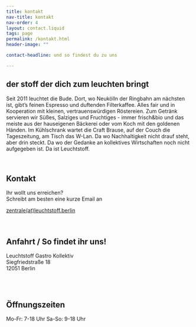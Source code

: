 ```yaml
---
title: kontakt
nav-title: kontakt
nav-order: 4
layout: contact.liquid
tags: page
permalink: /kontakt.html
header-image: ""

contact-headline: und so findest du zu uns

---
```

## der stoff der dich zum leuchten bringt

Seit 2011 leuchtet die Bude. Dort, wo Neukölln der Ringbahn am nächsten ist, gibt’s feinen Espresso und duftenden Filterkaffee. Alles fair und in Kooperation mit kleinen, vertrauenswürdigen Röstereien. Zum Getränk servieren wir Süßes, Salziges und Fruchtiges - immer frisch&bio und das meiste aus der hauseigenen Bäckerei oder vom Koch mit den goldenen Händen. Im Kühlschrank wartet die Craft Brause, auf der Couch die Tageszeitung, am Tisch das W-Lan. Da wo Nachhaltigkeit nicht drauf steht, aber drin steckt. Da wo der Gedanke an kollektives Wirtschaften noch nicht aufgegeben ist. Da ist Leuchtstoff.

<br>

## Kontakt

Ihr wollt uns erreichen?<br>
Schreibt am besten eine kurze Email an

<div class="button"><a href="mailto:zentrale@leuchtstoff.berlin">zentrale(at)leuchtstoff.berlin</a></div>

<br>
<br>

## Anfahrt / So findet ihr uns!

Leuchtstoff Gastro Kollektiv<br>
Siegfriedstraße 18<br>
12051 Berlin<br>

<br>
<br>

## Öffnungszeiten

Mo-Fr: 7-18 Uhr
Sa-So: 9-18 Uhr
